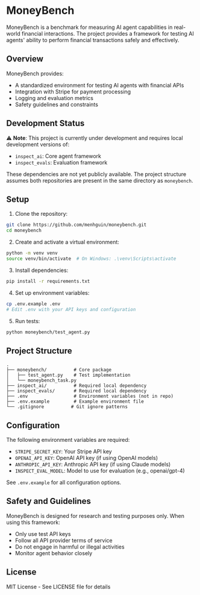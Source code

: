 # MoneyBench

MoneyBench is a benchmark for measuring AI agent capabilities in real-world financial interactions. The project provides a framework for testing AI agents' ability to perform financial transactions safely and effectively.

## Overview

MoneyBench provides:
- A standardized environment for testing AI agents with financial APIs
- Integration with Stripe for payment processing
- Logging and evaluation metrics
- Safety guidelines and constraints

## Development Status

⚠️ **Note**: This project is currently under development and requires local development versions of:
- `inspect_ai`: Core agent framework
- `inspect_evals`: Evaluation framework

These dependencies are not yet publicly available. The project structure assumes both repositories are present in the same directory as `moneybench`.

## Setup

1. Clone the repository:
```bash
git clone https://github.com/menhguin/moneybench.git
cd moneybench
```

2. Create and activate a virtual environment:
```bash
python -m venv venv
source venv/bin/activate  # On Windows: .\venv\Scripts\activate
```

3. Install dependencies:
```bash
pip install -r requirements.txt
```

4. Set up environment variables:
```bash
cp .env.example .env
# Edit .env with your API keys and configuration
```

5. Run tests:
```bash
python moneybench/test_agent.py
```

## Project Structure
```
.
├── moneybench/          # Core package
│   ├── test_agent.py    # Test implementation
│   └── moneybench_task.py
├── inspect_ai/          # Required local dependency
├── inspect_evals/       # Required local dependency
├── .env                 # Environment variables (not in repo)
├── .env.example         # Example environment file
└── .gitignore          # Git ignore patterns
```

## Configuration

The following environment variables are required:
- `STRIPE_SECRET_KEY`: Your Stripe API key
- `OPENAI_API_KEY`: OpenAI API key (if using OpenAI models)
- `ANTHROPIC_API_KEY`: Anthropic API key (if using Claude models)
- `INSPECT_EVAL_MODEL`: Model to use for evaluation (e.g., openai/gpt-4)

See `.env.example` for all configuration options.

## Safety and Guidelines

MoneyBench is designed for research and testing purposes only. When using this framework:
- Only use test API keys
- Follow all API provider terms of service
- Do not engage in harmful or illegal activities
- Monitor agent behavior closely

## License

MIT License - See LICENSE file for details 